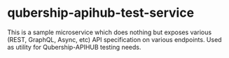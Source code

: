 # qubership-apihub-test-service

This is a sample microservice which does nothing but exposes various (REST, GraphQL, Async, etc) API specification on various endpoints. Used as utility for Qubership-APIHUB testing needs.

